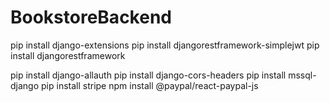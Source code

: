 # BookstoreBackend

pip install django-extensions
pip install djangorestframework-simplejwt
pip install djangorestframework

pip install django-allauth
pip install django-cors-headers
pip install mssql-django
pip install stripe
npm install @paypal/react-paypal-js